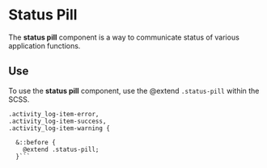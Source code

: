 
# Status Pill

The **status pill** component is a way to communicate status of various application functions.

## Use

To use the **status pill** component, use the @extend `.status-pill` within the SCSS.
```
.activity_log-item-error,
.activity_log-item-success,
.activity_log-item-warning {

  &::before {
    @extend .status-pill;
  }```
